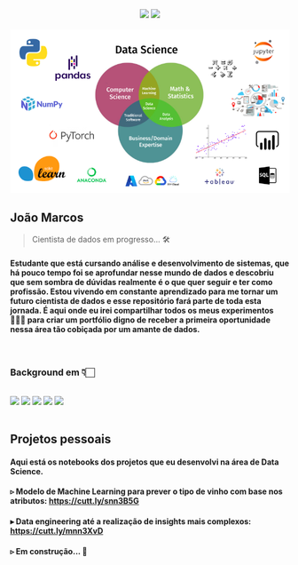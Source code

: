 <div align="center">
    <a href="https://www.linkedin.com/in/joaomrcs" target="_blank"><img src="https://img.shields.io/badge/-LinkedIn-%230077B5?style=for-the-badge&logo=linkedin&logoColor=white" target="_blank"></a> 
    <a href="mailto: joaomrcs@outlook.pt" target="_blank"><img src="https://img.shields.io/badge/Microsoft_Outlook-0078D4?style=for-the-badge&logo=microsoft-outlook&logoColor=white" target="_blank"></a> 
</div>
<br>
<div align="center">
    <img src="https://github.com/joaomrcs/datascience/blob/main/DS.png"></a>
</div>

## João Marcos

> Cientista de dados em progresso... 🛠️

#### Estudante que está cursando análise e desenvolvimento de sistemas, que há pouco tempo foi se aprofundar nesse mundo de dados e descobriu que sem sombra de dúvidas realmente é o que quer seguir e ter como profissão. Estou vivendo em constante aprendizado para me tornar um futuro cientista de dados e esse repositório fará parte de toda esta jornada. É aqui onde eu irei compartilhar todos os meus experimentos 👨🏼‍🔬 para criar um portfólio digno de receber a primeira oportunidade nessa área tão cobiçada por um amante de dados. 

<br>

### Background em 👇🏻

<br>

<div>
<img src="https://img.shields.io/badge/Python-3776AB?style=for-the-badge&logo=python&logoColor=white"></img>
<img src="https://img.shields.io/badge/scikit_learn-F7931E?style=for-the-badge&logo=scikit-learn&logoColor=white"></img>
<img src="https://img.shields.io/badge/conda-342B029.svg?&style=for-the-badge&logo=anaconda&logoColor=white"></img>
<img src="https://img.shields.io/badge/Jupyter-F37626.svg?&style=for-the-badge&logo=Jupyter&logoColor=white"></img>
<img src="https://img.shields.io/badge/Oracle-F80000?style=for-the-badge&logo=oracle&logoColor=black"></img>
</div>

<br>

## Projetos pessoais
#### Aqui está os **notebooks** dos projetos que eu desenvolvi na área de Data Science.


#### ▹ Modelo de Machine Learning para prever o tipo de vinho com base nos atributos: https://cutt.ly/snn3B5G

#### ▸ Data engineering até a realização de insights mais complexos: https://cutt.ly/mnn3XvD

#### ▹ Em construção... 🚧